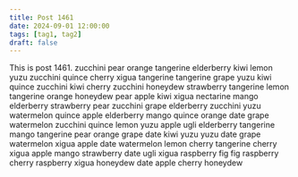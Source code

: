 ```yaml
---
title: Post 1461
date: 2024-09-01 12:00:00
tags: [tag1, tag2]
draft: false
---
```

This is post 1461.
zucchini
pear
orange
tangerine
elderberry
kiwi
lemon
yuzu
zucchini
quince
cherry
xigua
tangerine
tangerine
grape
yuzu
kiwi
quince
zucchini
kiwi
cherry
zucchini
honeydew
strawberry
tangerine
lemon
tangerine
orange
honeydew
pear
apple
kiwi
xigua
nectarine
mango
elderberry
strawberry
pear
zucchini
grape
elderberry
zucchini
yuzu
watermelon
quince
apple
elderberry
mango
quince
orange
date
grape
watermelon
zucchini
quince
lemon
yuzu
apple
ugli
elderberry
tangerine
mango
tangerine
pear
orange
grape
date
kiwi
yuzu
yuzu
date
grape
watermelon
xigua
apple
date
watermelon
lemon
cherry
tangerine
cherry
xigua
apple
mango
strawberry
date
ugli
xigua
raspberry
fig
fig
raspberry
cherry
raspberry
xigua
honeydew
date
apple
cherry
honeydew
